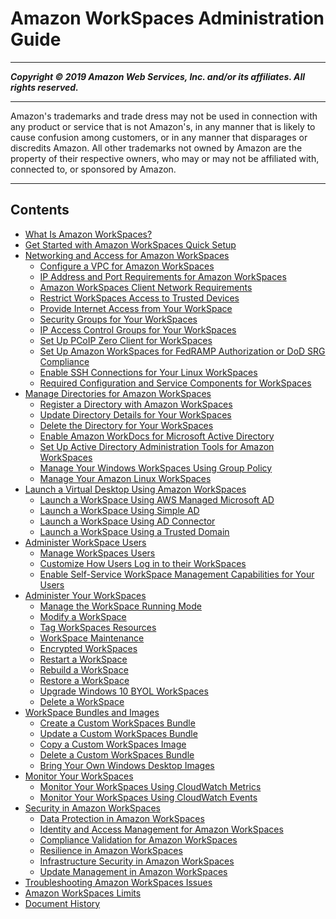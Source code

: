 # Amazon WorkSpaces Administration Guide

-----
*****Copyright &copy; 2019 Amazon Web Services, Inc. and/or its affiliates. All rights reserved.*****

-----
Amazon's trademarks and trade dress may not be used in 
     connection with any product or service that is not Amazon's, 
     in any manner that is likely to cause confusion among customers, 
     or in any manner that disparages or discredits Amazon. All other 
     trademarks not owned by Amazon are the property of their respective
     owners, who may or may not be affiliated with, connected to, or 
     sponsored by Amazon.

-----
## Contents
+ [What Is Amazon WorkSpaces?](amazon-workspaces.md)
+ [Get Started with Amazon WorkSpaces Quick Setup](getting-started.md)
+ [Networking and Access for Amazon WorkSpaces](amazon-workspaces-networking.md)
   + [Configure a VPC for Amazon WorkSpaces](amazon-workspaces-vpc.md)
   + [IP Address and Port Requirements for Amazon WorkSpaces](workspaces-port-requirements.md)
   + [Amazon WorkSpaces Client Network Requirements](workspaces-network-requirements.md)
   + [Restrict WorkSpaces Access to Trusted Devices](trusted-devices.md)
   + [Provide Internet Access from Your WorkSpace](amazon-workspaces-internet-access.md)
   + [Security Groups for Your WorkSpaces](amazon-workspaces-security-groups.md)
   + [IP Access Control Groups for Your WorkSpaces](amazon-workspaces-ip-access-control-groups.md)
   + [Set Up PCoIP Zero Client for WorkSpaces](set-up-pcoip-zero-client.md)
   + [Set Up Amazon WorkSpaces for FedRAMP Authorization or DoD SRG Compliance](fips-encryption.md)
   + [Enable SSH Connections for Your Linux WorkSpaces](connect-to-linux-workspaces-with-ssh.md)
   + [Required Configuration and Service Components for WorkSpaces](required-service-components.md)
+ [Manage Directories for Amazon WorkSpaces](manage-workspaces-directory.md)
   + [Register a Directory with Amazon WorkSpaces](register-deregister-directory.md)
   + [Update Directory Details for Your WorkSpaces](update-directory-details.md)
   + [Delete the Directory for Your WorkSpaces](delete-workspaces-directory.md)
   + [Enable Amazon WorkDocs for Microsoft Active Directory](enable-workdocs-active-directory.md)
   + [Set Up Active Directory Administration Tools for Amazon WorkSpaces](directory_administration.md)
   + [Manage Your Windows WorkSpaces Using Group Policy](group_policy.md)
   + [Manage Your Amazon Linux WorkSpaces](manage_linux_workspace.md)
+ [Launch a Virtual Desktop Using Amazon WorkSpaces](launch-workspaces-tutorials.md)
   + [Launch a WorkSpace Using AWS Managed Microsoft AD](launch-workspace-microsoft-ad.md)
   + [Launch a WorkSpace Using Simple AD](launch-workspace-simple-ad.md)
   + [Launch a WorkSpace Using AD Connector](launch-workspace-ad-connector.md)
   + [Launch a WorkSpace Using a Trusted Domain](launch-workspace-trusted-domain.md)
+ [Administer WorkSpace Users](administer-workspace-users.md)
   + [Manage WorkSpaces Users](manage-workspaces-users.md)
   + [Customize How Users Log in to their WorkSpaces](customize-workspaces-user-login.md)
   + [Enable Self-Service WorkSpace Management Capabilities for Your Users](enable-user-self-service-workspace-management.md)
+ [Administer Your WorkSpaces](administer-workspaces.md)
   + [Manage the WorkSpace Running Mode](running-mode.md)
   + [Modify a WorkSpace](modify-workspaces.md)
   + [Tag WorkSpaces Resources](tag-workspaces-resources.md)
   + [WorkSpace Maintenance](workspace-maintenance.md)
   + [Encrypted WorkSpaces](encrypt-workspaces.md)
   + [Restart a WorkSpace](reboot-workspaces.md)
   + [Rebuild a WorkSpace](rebuild-workspace.md)
   + [Restore a WorkSpace](restore-workspace.md)
   + [Upgrade Windows 10 BYOL WorkSpaces](upgrade-windows-10-byol-workspaces.md)
   + [Delete a WorkSpace](delete-workspaces.md)
+ [WorkSpace Bundles and Images](amazon-workspaces-bundles.md)
   + [Create a Custom WorkSpaces Bundle](create-custom-bundle.md)
   + [Update a Custom WorkSpaces Bundle](update-custom-bundle.md)
   + [Copy a Custom WorkSpaces Image](copy-custom-image.md)
   + [Delete a Custom WorkSpaces Bundle](delete_bundle.md)
   + [Bring Your Own Windows Desktop Images](byol-windows-images.md)
+ [Monitor Your WorkSpaces](amazon-workspaces-monitoring.md)
   + [Monitor Your WorkSpaces Using CloudWatch Metrics](cloudwatch-metrics.md)
   + [Monitor Your WorkSpaces Using CloudWatch Events](cloudwatch-events.md)
+ [Security in Amazon WorkSpaces](security.md)
   + [Data Protection in Amazon WorkSpaces](data-protection.md)
   + [Identity and Access Management for Amazon WorkSpaces](workspaces-access-control.md)
   + [Compliance Validation for Amazon WorkSpaces](compliance-validation.md)
   + [Resilience in Amazon WorkSpaces](disaster-recovery-resiliency.md)
   + [Infrastructure Security in Amazon WorkSpaces](infrastructure-security.md)
   + [Update Management in Amazon WorkSpaces](update-management.md)
+ [Troubleshooting Amazon WorkSpaces Issues](amazon-workspaces-troubleshooting.md)
+ [Amazon WorkSpaces Limits](workspaces-limits.md)
+ [Document History](workspaces-document-history.md)